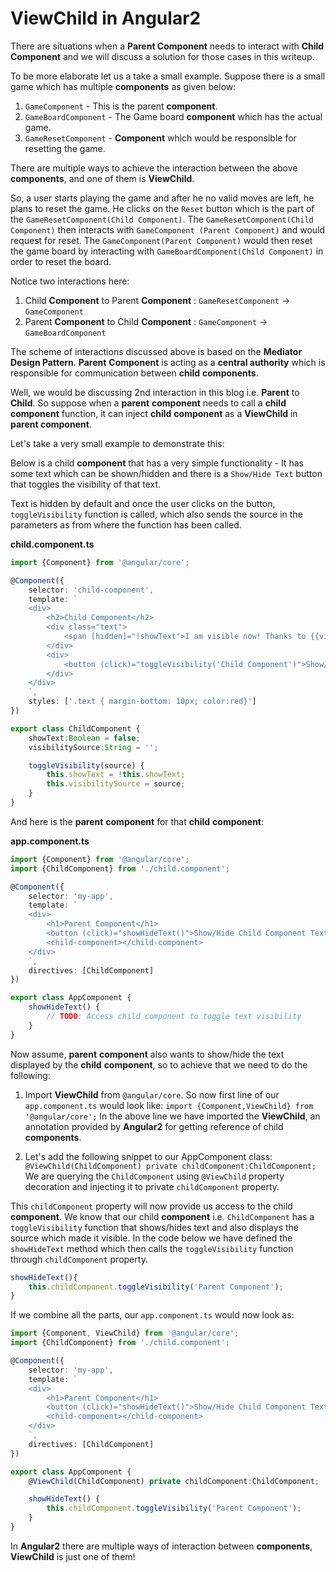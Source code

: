# ViewChild in Angular2

There are situations when a **Parent Component** needs to interact with **Child Component** and we will discuss a solution for 
those cases in this writeup.

To be more elaborate let us a take a small example. Suppose there is a small game which has multiple **components** as given below:

1. `GameComponent` - This is the parent **component**.
2. `GameBoardComponent` - The Game board **component** which has the actual game.
3. `GameResetComponent` - **Component** which would be responsible for resetting the game.

There are multiple ways to achieve the interaction between the above **components**, and one of them is **ViewChild**.

So, a user starts playing the game and after he no valid moves are left, he plans to reset the game. He clicks on the `Reset` 
button which is the part of the `GameResetComponent(Child Component)`. The `GameResetComponent(Child Component)` then 
interacts with `GameComponent (Parent Component)` and would request for reset. The `GameComponent(Parent Component)` would 
then reset the game board by interacting with `GameBoardComponent(Child Component)` in order to reset the board.

Notice two interactions here:

1. Child **Component** to Parent **Component** : `GameResetComponent` -> `GameComponent`
2. Parent **Component** to Child **Component** : `GameComponent` -> `GameBoardComponent`

The scheme of interactions discussed above is based on the **Mediator Design Pattern**. **Parent** **Component** is acting as a 
**central authority** which is responsible for communication between **child** **components**.

Well, we would be discussing 2nd interaction in this blog i.e. **Parent** to **Child**. So suppose when a **parent** **component** needs 
to call a **child** **component** function, it can inject **child** **component** as a **ViewChild** in **parent component**.

Let's take a very small example to demonstrate this:

Below is a child **component** that has a very simple functionality - It has some text which can be shown/hidden and there is a `Show/Hide Text` 
button that toggles the visibility of that text.

Text is hidden by default and once the user clicks on the button, `toggleVisibility` function is called, which also sends the source in the 
parameters as from where the function has been called.

**child.component.ts**
```TypeScript
import {Component} from '@angular/core';

@Component({
    selector: 'child-component',
    template: `
    <div>
        <h2>Child Component</h2>
        <div class="text">
            <span [hidden]="!showText">I am visible now! Thanks to {{visibilitySource}}</span>
        </div>
        <div>
            <button (click)="toggleVisibility('Child Component')">Show/Hide Text</button>
        </div>
    </div>
    `,
    styles: ['.text { margin-bottom: 10px; color:red}']
})

export class ChildComponent {
    showText:Boolean = false;
    visibilitySource:String = '';

    toggleVisibility(source) {
        this.showText = !this.showText;
        this.visibilitySource = source;
    }
}
```

And here is the **parent** **component** for that **child** **component**:

**app.component.ts**
```TypeScript
import {Component} from '@angular/core';
import {ChildComponent} from './child.component';

@Component({
    selector: 'my-app',
    template: `
    <div>
        <h1>Parent Component</h1>
        <button (click)="showHideText()">Show/Hide Child Component Text</button>
        <child-component></child-component>
    </div>
    `,
    directives: [ChildComponent]
})

export class AppComponent {
    showHideText() {
        // TODO: Access child component to toggle text visibility
    }
}
```

Now assume, **parent** **component** also wants to show/hide the text displayed by the **child** **component**, so to achieve that we need to do 
the following:

1. Import **ViewChild** from `@angular/core`. So now first line of our `app.component.ts` would look like:
    `import {Component,ViewChild} from '@angular/core';`
    In the above line we have imported the **ViewChild**, an annotation provided by **Angular2** for getting reference of child **components**.

2. Let's add the following snippet to our AppComponent class:
    `@ViewChild(ChildComponent) private childComponent:ChildComponent;`
    We are querying the `ChildComponent` using `@ViewChild` property decoration and injecting it to private `childComponent` property.

This `childComponent` property will now provide us access to the child **component**. We know that our child **component** i.e. `ChildComponent` 
has a `toggleVisibility` function that shows/hides text and also displays the source which made it visible. In the code below we have 
defined the `showHideText` method which then calls the `toggleVisibility` function through `childComponent` property.

```TypeScript
showHideText(){
    this.childComponent.toggleVisibility('Parent Component');
}
```

If we combine all the parts, our `app.component.ts` would now look as:

```TypeScript
import {Component, ViewChild} from '@angular/core';
import {ChildComponent} from './child.component';

@Component({
    selector: 'my-app',
    template: `
    <div>
        <h1>Parent Component</h1>
        <button (click)="showHideText()">Show/Hide Child Component Text</button>
        <child-component></child-component>
    </div>
    `,
    directives: [ChildComponent]
})

export class AppComponent {
    @ViewChild(ChildComponent) private childComponent:ChildComponent;

    showHideText() {
        this.childComponent.toggleVisibility('Parent Component');
    }
}
```

In **Angular2** there are multiple ways of interaction between **components**, **ViewChild** is just one of them!